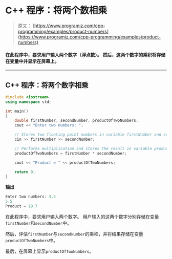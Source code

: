 # C++ 程序：将两个数相乘

> 原文： [https://www.programiz.com/cpp-programming/examples/product-numbers](https://www.programiz.com/cpp-programming/examples/product-numbers)

#### 在此程序中，要求用户输入两个数字（浮点数）。 然后，这两个数字的乘积将存储在变量中并显示在屏幕上。

* * *

## C++ 程序：将两个数字相乘

```cpp
#include <iostream>
using namespace std;

int main()
{
    double firstNumber, secondNumber, productOfTwoNumbers;
    cout << "Enter two numbers: ";

    // Stores two floating point numbers in variable firstNumber and secondNumber respectively
    cin >> firstNumber >> secondNumber;

    // Performs multiplication and stores the result in variable productOfTwoNumbers
    productOfTwoNumbers = firstNumber * secondNumber;  

    cout << "Product = " << productOfTwoNumbers;    

    return 0;
}
```

**输出**

```cpp
Enter two numbers: 3.4
5.5
Product = 18.7

```

在此程序中，要求用户输入两个数字。 用户输入的这两个数字分别存储在变量`firstNumber`和`secondNumber`中。

然后，评估`firstNumber`与`secondNumber`的乘积，并将结果存储在变量`productOfTwoNumbers`中。

最后，在屏幕上显示`productOfTwoNumbers`。